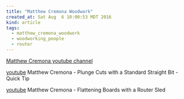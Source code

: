 ```yaml
---
title: "Matthew Cremona Woodwork"
created_at: Sat Aug  6 10:00:53 MDT 2016
kind: article
tags:
  - matthew_cremona_woodwork
  - woodworking_people
  - router
---
```


<a href="https://www.youtube.com/user/mcremona/featured" target="_blank">Matthew Cremona youtube channel</a>


<a href="https://www.youtube.com/watch?v=BDenJHzgXCw" target="_blank">youtube</a>
Matthew Cremona - Plunge Cuts with a Standard Straight Bit - Quick Tip

<a href="https://www.youtube.com/watch?v=J0SDvKHcL5M" target="_blank">youtube</a>
Matthew Cremona - Flattening Boards with a Router Sled


<!--
html boilerplate
<a href="" target="_blank"></a>
<a name=""></a>
<img src="" width="400px">
<ul>
  <li></li>
</ul>
<pre>
</pre>
<pre><code>
</code></pre>
-->

